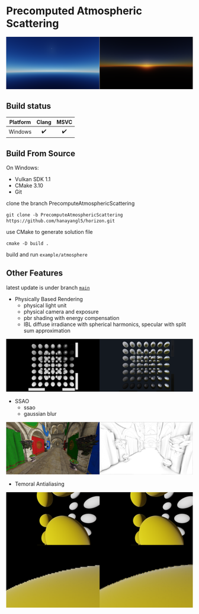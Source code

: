 # Precomputed Atmospheric Scattering

![](https://github.com/hanyangl5/horizon/blob/main/docs/figs/samples/atmosphere.png?raw=true)

## Build status

| Platform |       Clang        |        MSVC        |
| -------- | :----------------: | :----------------: |
| Windows  | :heavy_check_mark: | :heavy_check_mark: |


## Build From Source

On Windows:

- Vulkan SDK 1.1
- CMake 3.10
- Git

clone the branch PrecomputeAtmosphericScattering

```
git clone -b PrecomputeAtmosphericScattering https://github.com/hanayangl5/horizon.git
```

use CMake to generate solution file

```
cmake -D build .
```

build and run `example/atmosphere`


## Other Features

latest update is under branch [`main`](https://github.com/hanyangl5/horizon/tree/main)

- Physically Based Rendering
  - physical light unit
  - physical camera and exposure
  - pbr shading with energy compensation
  - IBL diffuse irradiance with spherical harmonics, specular with split sum approximation
 
![](https://raw.githubusercontent.com/hanyangl5/horizon/main/docs/figs/samples/pbs.png)

- SSAO
  - ssao
  - gaussian blur
 
![](https://raw.githubusercontent.com/hanyangl5/horizon/main/docs/figs/samples/ssao.png)

- Temoral Antialiasing

![](https://raw.githubusercontent.com/hanyangl5/horizon/main/docs/figs/samples/taa.png)
